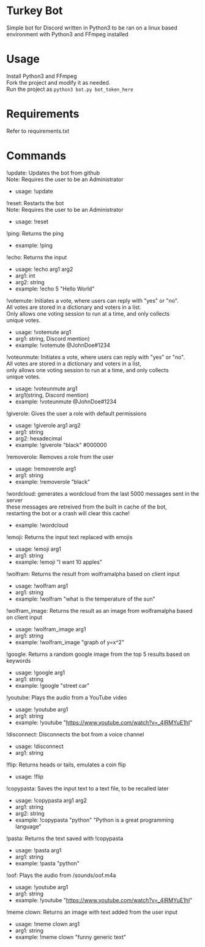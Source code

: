 # Turkey Bot
Simple bot for Discord written in Python3 to be ran on a linux based environment with Python3 and FFmpeg installed  
# Usage
Install Python3 and FFmpeg  
Fork the project and modify it as needed.  
Run the project as ```python3 bot.py bot_token_here```  
# Requirements
Refer to requirements.txt
# Commands
!update: Updates the bot from github  
Note: Requires the user to be an Administrator  
- usage: !update  

!reset: Restarts the bot  
Note: Requires the user to be an Administrator  
- usage: !reset  

!ping: Returns the ping  
- example: !ping  

!echo: Returns the input  
- usage: !echo arg1 arg2  
- arg1: int  
- arg2: string  
- example: !echo 5 "Hello World"  

!votemute: Initiates a vote, where users can reply with "yes" or "no".  
            All votes are stored in a dictionary and voters in a list.  
            Only allows one voting session to run at a time, and only collects  
            unique votes.  
- usage: !votemute arg1  
- arg1: string, Discord mention)  
- example: !votemute @JohnDoe#1234  

!voteunmute: Initiates a vote, where users can reply with "yes" or "no".   
            All votes are stored in a dictionary and voters in a list,  
            only allows one voting session to run at a time, and only collects  
            unique votes.  
- usage: !voteunmute arg1  
- arg1(string, Discord mention)  
- example: !voteunmute @JohnDoe#1234  

!giverole: Gives the user a role with default permissions  
- usage: !giverole arg1 arg2  
- arg1: string  
- arg2: hexadecimal  
- example: !giverole "black" #000000  
  
!removerole: Removes a role from the user  
- usage: !removerole arg1  
- arg1: string  
- example: !removerole "black"  

!wordcloud: generates a wordcloud from the last 5000 messages sent in the server  
             these messages are retreived from the built in cache of the bot,  
             restarting the bot or a crash will clear this cache!  
- example: !wordcloud  

!emoji: Returns the input text replaced with emojis  
- usage: !emoji arg1  
- arg1: string  
- example: !emoji "I want 10 apples"  

!wolfram: Returns the result from wolframalpha based on client input  
- usage: !wolfram arg1   
- arg1: string  
- example: !wolfram "what is the temperature of the sun"  

!wolfram_image: Returns the result as an image from wolframalpha based on client input  
- usage: !wolfram_image arg1   
- arg1: string  
- example: !wolfram_image "graph of y=x^2"  
  
!google: Returns a random google image from the top 5 results based on keywords  
- usage: !google arg1  
- arg1: string  
- example: !google "street car"  

!youtube: Plays the audio from a YouTube video  
- usage: !youtube arg1  
- arg1: string  
- example: !youtube "https://www.youtube.com/watch?v=_4IRMYuE1hI"  

!disconnect: Disconnects the bot from a voice channel  
- usage: !disconnect  
- arg1: string  

!flip: Returns heads or tails, emulates a coin flip  
- usage: !flip  

!copypasta: Saves the input text to a text file, to be recalled later  
- usage: !copypasta arg1 arg2  
- arg1: string  
- arg2: string  
- example: !copypasta "python" "Python is a great programming language"  

!pasta: Returns the text saved with !copypasta  
- usage: !pasta arg1  
- arg1: string  
- example: !pasta "python"  

!oof: Plays the audio from /sounds/oof.m4a   
- usage: !youtube arg1  
- arg1: string  
- example: !youtube "https://www.youtube.com/watch?v=_4IRMYuE1hI"  

!meme clown: Returns an image with text added from the user input  
- usage: !meme clown arg1  
- arg1: string  
- example: !meme clown "funny generic text"  